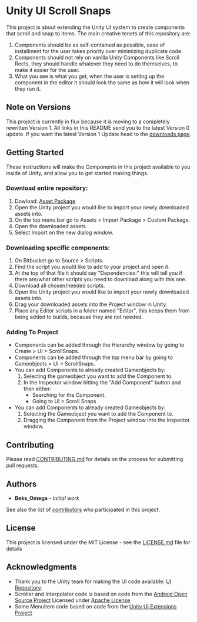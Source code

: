 # Unity UI Scroll Snaps

This project is about extending the Unity UI system to create components that scroll and snap to items. The main creative tenets of this repository are: 

1. Components should be as self-contained as possible, ease of installment for the user takes priority over minimizing duplicate code.
2. Components should not rely on vanilla Unity Components like Scroll Rects, they should handle whatever they need to do themselves, to make it easier for the user.
3. What you see is what you get, when the user is setting up the component in the editor it should look the same as how it will look when they run it.

## Note on Versions

This project is currently in flux because it is moving to a completely rewritten Version 1. All links in this README send you to the latest Version 0 update.
If you want the latest Version 1 Update head to the [downloads page](https://bitbucket.org/beksomega/unityuiscrollsnaps/downloads/).

## Getting Started

These instructions will make the Components in this project available to you inside of Unity, and allow you to get started making things.

### Download entire repository:

1.	Dowload: [Asset Package](https://bitbucket.org/beksomega/unityuiscrollsnaps/downloads/0.8.2_UnityUIScrollSnaps.unitypackage)
2.	Open the Unity project you would like to import your newly downloaded assets into.
3.	On the top menu bar go to Assets > Import Package > Custom Package.
4.	Open the downloaded assets.
5.  Select Import on the new dialog window.

### Downloading specific components:

1. On Bitbucket go to Source > Scripts.
2. Find the script you would like to add to your project and open it.
3. At the top of that file it should say "Dependencies:" this will tell you if there are/what other scripts you need to download along with this one.
4. Download all chosen/needed scripts.
5. Open the Unity project you would like to import your newly downloaded assets into.
6. Drag your downloaded assets into the Project window in Unity.
7. Place any Editor scripts in a folder named "Editor", this keeps them from being added to builds, because they are not needed.

### Adding To Project

* Components can be added through the Hierarchy window by going to Create > UI > ScrollSnaps.
* Components can be added through the top menu bar by going to Gameobjects > UI > ScrollSnaps.
* You can add Components to already created Gameobjects by:
	1. Selecting the gameobject you want to add the Component to.
	2. In the Inspector window hitting the "Add Component" button and then either:
		* Searching for the Component.
		* Going to UI > Scroll Snaps
* You can add Components to already created Gameobjects by:
	1. Selecting the Gameobject you want to add the Component to.
	2. Dragging the Component from the Project window into the Inspector window.

## Contributing

Please read [CONTRIBUTING.md](https://bitbucket.org/beksomega/unityuiscrollsnaps/src/master/CONTRIBUTING.md) for details on the process for submitting pull requests.

## Authors

* **Beks_Omega** - *Initial work*

See also the list of [contributors](https://bitbucket.org/beksomega/unityuiscrollsnaps/src/master/contributors.txt) who participated in this project.

## License

This project is licensed under the MIT License - see the [LICENSE.md](https://bitbucket.org/beksomega/unityuiscrollsnaps/src/master/LICENSE) file for details

## Acknowledgments

* Thank you to the Unity team for making the UI code available: [UI Repository](https://bitbucket.org/Unity-Technologies/ui/overview).
* Scroller and Interpolator code is based on code from the [Android Open Source Project](https://source.android.com/) Licensed under [Apache License](http://www.apache.org/licenses/LICENSE-2.0)
* Some MenuItem code based on code from the [Unity UI Extensions Project](https://bitbucket.org/UnityUIExtensions/unity-ui-extensions/overview)